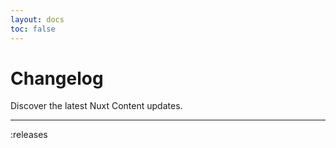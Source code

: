 ```yaml
---
layout: docs
toc: false
---
```


# Changelog

Discover the latest Nuxt Content updates.

---

:releases
